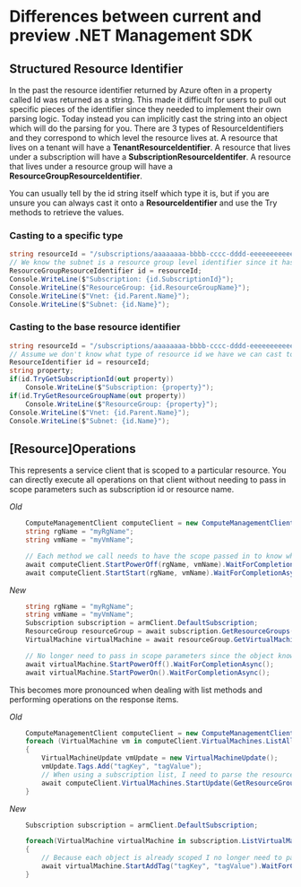 # Differences between current and preview .NET Management SDK

## Structured Resource Identifier
In the past the resource identifier returned by Azure often in a property called Id was returned as a string.
This made it difficult for users to pull out specific pieces of the identifier since they needed
to implement their own parsing logic.  Today instead you can implicitly cast the string into an object
which will do the parsing for you.  There are 3 types of ResourceIdentifiers and they correspond
to which level the resource lives at.  A resource that lives on a tenant will have a **TenantResourceIdentifier**.
A resource that lives under a subscription will have a **SubscriptionResourceIdentifer**.  A resource that lives under
a resource group will have a **ResourceGroupResourceIdentifier**.

You can usually tell by the id string itself which type it is, but if you are unsure you can always cast it onto a **ResourceIdentifier**
and use the Try methods to retrieve the values.

### Casting to a specific type
```csharp
string resourceId = "/subscriptions/aaaaaaaa-bbbb-cccc-dddd-eeeeeeeeeeee/resourceGroups/workshop2021-rg/providers/Microsoft.Network/virtualNetworks/myVnet/subnets/mySubnet";
// We know the subnet is a resource group level identifier since it has a resource group name in its string
ResourceGroupResourceIdentifier id = resourceId;
Console.WriteLine($"Subscription: {id.SubscriptionId}");
Console.WriteLine($"ResourceGroup: {id.ResourceGroupName}");
Console.WriteLine($"Vnet: {id.Parent.Name}");
Console.WriteLine($"Subnet: {id.Name}");
```

### Casting to the base resource identifier
```csharp
string resourceId = "/subscriptions/aaaaaaaa-bbbb-cccc-dddd-eeeeeeeeeeee/resourceGroups/workshop2021-rg/providers/Microsoft.Network/virtualNetworks/myVnet/subnets/mySubnet";
// Assume we don't know what type of resource id we have we can cast to the base type
ResourceIdentifier id = resourceId;
string property;
if(id.TryGetSubscriptionId(out property))
    Console.WriteLine($"Subscription: {property}");
if(id.TryGetResourceGroupName(out property))
    Console.WriteLine($"ResourceGroup: {property}");
Console.WriteLine($"Vnet: {id.Parent.Name}");
Console.WriteLine($"Subnet: {id.Name}");
```

## [Resource]Operations

This represents a service client that is scoped to a particular resource.
You can directly execute all operations on that client without needing to pass in scope
parameters such as subscription id or resource name.

*Old*
```csharp
    ComputeManagementClient computeClient = new ComputeManagementClient(subscriptionId, new DefaultAzureCredential());
    string rgName = "myRgName";
    string vmName = "myVmName";

    // Each method we call needs to have the scope passed in to know which vm to operate on
    await computeClient.StartPowerOff(rgName, vmName).WaitForCompletionAsync();
    await computeClient.StartStart(rgName, vmName).WaitForCompletionAsync();
```

*New*
```csharp
    string rgName = "myRgName";
    string vmName = "myVmName";
    Subscription subscription = armClient.DefaultSubscription;
    ResourceGroup resourceGroup = await subscription.GetResourceGroups().GetAsync(rgName);
    VirtualMachine virtualMachine = await resourceGroup.GetVirtualMachines().GetAsync(vmName);

    // No longer need to pass in scope parameters since the object knows the scope
    await virtualMachine.StartPowerOff().WaitForCompletionAsync();
    await virtualMachine.StartPowerOn().WaitForCompletionAsync();
```

This becomes more pronounced when dealing with list methods and performing operations on the response items.

*Old*
```csharp
    ComputeManagementClient computeClient = new ComputeManagementClient(subscriptionId, new DefaultAzureCredential());
    foreach (VirtualMachine vm in computeClient.VirtualMachines.ListAll())
    {
        VirtualMachineUpdate vmUpdate = new VirtualMachineUpdate();
        vmUpdate.Tags.Add("tagKey", "tagValue");
        // When using a subscription list, I need to parse the resource group from the resource ID in order to execute any operations
        await computeClient.VirtualMachines.StartUpdate(GetResourceGroup(vm.Id), vm.Name, vmUpdate).WaitForCompletionAsync();
    }
```

*New*
```csharp
    Subscription subscription = armClient.DefaultSubscription;

    foreach(VirtualMachine virtualMachine in subscription.ListVirtualMachines())
    {
        // Because each object is already scoped I no longer need to pass in those variables
        await virtualMachine.StartAddTag("tagKey", "tagValue").WaitForCompletionAsync();
    }
```